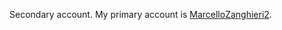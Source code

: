 Secondary account. My primary account is [MarcelloZanghieri2](https://github.com/MarcelloZanghieri2).
